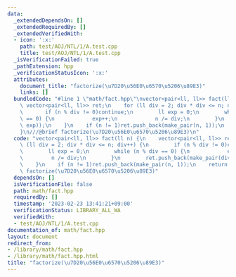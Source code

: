 ```yaml
---
data:
  _extendedDependsOn: []
  _extendedRequiredBy: []
  _extendedVerifiedWith:
  - icon: ':x:'
    path: test/AOJ/NTL/1/A.test.cpp
    title: test/AOJ/NTL/1/A.test.cpp
  _isVerificationFailed: true
  _pathExtension: hpp
  _verificationStatusIcon: ':x:'
  attributes:
    document_title: "factorize(\u7D20\u56E0\u6570\u5206\u89E3)"
    links: []
  bundledCode: "#line 1 \"math/fact.hpp\"\nvector<pair<ll, ll>> fact(ll n) {\n   \
    \ vector<pair<ll, ll>> ret;\n    for (ll div = 2; div * div <= n; div++) {\n \
    \       if (n % div != 0)continue;\n        ll exp = 0;\n        while (n % div\
    \ == 0) {\n            exp++;\n            n /= div;\n        }\n        ret.push_back(make_pair(div,\
    \ exp));\n    }\n    if (n != 1)ret.push_back(make_pair(n, 1));\n    return ret;\n\
    }\n///@brief factorize(\u7D20\u56E0\u6570\u5206\u89E3)\n"
  code: "vector<pair<ll, ll>> fact(ll n) {\n    vector<pair<ll, ll>> ret;\n    for\
    \ (ll div = 2; div * div <= n; div++) {\n        if (n % div != 0)continue;\n\
    \        ll exp = 0;\n        while (n % div == 0) {\n            exp++;\n   \
    \         n /= div;\n        }\n        ret.push_back(make_pair(div, exp));\n\
    \    }\n    if (n != 1)ret.push_back(make_pair(n, 1));\n    return ret;\n}\n///@brief\
    \ factorize(\u7D20\u56E0\u6570\u5206\u89E3)"
  dependsOn: []
  isVerificationFile: false
  path: math/fact.hpp
  requiredBy: []
  timestamp: '2023-02-23 13:41:21+09:00'
  verificationStatus: LIBRARY_ALL_WA
  verifiedWith:
  - test/AOJ/NTL/1/A.test.cpp
documentation_of: math/fact.hpp
layout: document
redirect_from:
- /library/math/fact.hpp
- /library/math/fact.hpp.html
title: "factorize(\u7D20\u56E0\u6570\u5206\u89E3)"
---
```

